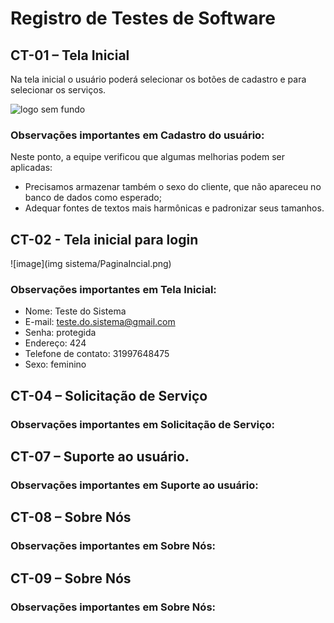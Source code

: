 # Registro de Testes de Software 

## CT-01 – Tela Inicial

Na tela inicial o usuário poderá selecionar os botões de cadastro e para selecionar os serviços. 

![logo sem fundo](https://user-images.githubusercontent.com/62525275/160643989-10875c1a-c6e4-442d-8977-b6fb471ce47e.png)

### Observações importantes em Cadastro do usuário:

Neste ponto, a equipe verificou que algumas melhorias podem ser aplicadas: 

* Precisamos armazenar também o sexo do cliente, que não apareceu no banco de dados como esperado; 
* Adequar fontes de textos mais harmônicas e padronizar seus tamanhos. 

## CT-02 - Tela inicial para login 

![image](img sistema/PaginaIncial.png)

### Observações importantes em Tela Inicial: 

* Nome: Teste do Sistema 
* E-mail: teste.do.sistema@gmail.com 
* Senha: protegida 
* Endereço: 424 
* Telefone de contato: 31997648475 
* Sexo: feminino 


## CT-04 – Solicitação de Serviço 

### Observações importantes em Solicitação de Serviço: 



## CT-07 – Suporte ao usuário. 

### Observações importantes em Suporte ao usuário: 

## CT-08 – Sobre Nós 

### Observações importantes em Sobre Nós:

## CT-09 – Sobre Nós 

### Observações importantes em Sobre Nós: 
